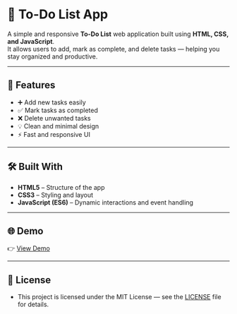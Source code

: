 # 📝 To-Do List App

A simple and responsive **To-Do List** web application built using **HTML, CSS, and JavaScript**.  
It allows users to add, mark as complete, and delete tasks — helping you stay organized and productive.

---

## 🚀 Features

- ➕ Add new tasks easily  
- ✅ Mark tasks as completed  
- ❌ Delete unwanted tasks  
- 💡 Clean and minimal design  
- ⚡ Fast and responsive UI  

---

## 🛠️ Built With

- **HTML5** – Structure of the app  
- **CSS3** – Styling and layout  
- **JavaScript (ES6)** – Dynamic interactions and event handling

---
## 🌐 Demo
👉 [View Demo](https://abhihari777.github.io/Rock-Paper-Scissors/)

---
## 🧾 License
- This project is licensed under the MIT License — see the [LICENSE](LICENSE) file for details.
